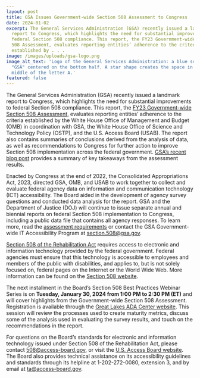 ```yaml
---
layout: post
title: GSA Issues Government-wide Section 508 Assessment to Congress
date: 2024-01-02
excerpt: The General Services Administration (GSA) recently issued a landmark
  report to Congress, which highlights the need for substantial improvements to
  federal Section 508 compliance. This report, the FY23 Government-wide Section
  508 Assessment, evaluates reporting entities’ adherence to the criteria
  established by . . .
image: /images/uploads/gsa-logo.png
image_alt_text: 'Logo of the General Services Administration: a blue square with
  "GSA" centered on the bottom half. A star shape creates the space in the
  middle of the letter A.'
featured: false
---
```

The General Services Administration (GSA) recently issued a landmark report to Congress, which highlights the need for substantial improvements to federal Section 508 compliance. This report, the [FY23 Government-wide Section 508 Assessment](https://www.section508.gov/manage/section-508-assessment/), evaluates reporting entities’ adherence to the criteria established by the White House Office of Management and Budget (OMB) in coordination with GSA, the White House Office of Science and Technology Policy (OSTP), and the U.S. Access Board (USAB). The report also contains summaries of conclusions derived from the analysis of data, as well as recommendations to Congress for further action to improve Section 508 implementation across the federal government. [GSA’s recent blog post](https://www.section508.gov/blog/2023-annual-report-to-congress/) provides a summary of key takeaways from the assessment results.

Enacted by Congress at the end of 2022, the Consolidated Appropriations Act, 2023, directed GSA, OMB, and USAB to work together to collect and evaluate federal agency data on information and communication technology (ICT) accessibility. The Board aided in the development of agency survey questions and conducted data analysis for the report. GSA and the Department of Justice (DOJ) will continue to issue separate annual and biennial reports on federal Section 508 implementation to Congress, including a public data file that contains all agency responses. To learn more, read the [assessment requirements](https://www.section508.gov/manage/section-508-assessment/) or contact the GSA Government-wide IT Accessibility Program at [section.508@gsa.gov](mailto:section.508@gsa.gov).

[Section 508 of the Rehabilitation Act](https://www.access-board.gov/about/law/ra.html#section-508-federal-electronic-and-information-technology) requires access to electronic and information technology provided by the federal government. Federal agencies must ensure that this technology is accessible to employees and members of the public with disabilities, and applies to, but is not solely focused on, federal pages on the Internet or the World Wide Web. More information can be found on the [Section 508 website](https://www.section508.gov/).

The next installment in the Board’s Section 508 Best Practices Webinar Series is on **Tuesday, January 30, 2024 from 1:00 PM to 2:30 PM (ET)** and will cover highlights from the Government-wide Section 508 Assessment. Registration is available through the [Great Lakes ADA Center website](https://www.accessibilityonline.org/cioc-508/session/?id=111094). This session will review the processes used to create maturity metrics, discuss some of the analysis used in evaluating the survey results, and touch on the recommendations in the report.

For questions on the Board’s standards for electronic and information technology issued under Section 508 of the Rehabilitation Act, please contact [508@access-board.gov](mailto:508@access-board.gov), or visit the [U.S. Access Board website](https://www.access-board.gov/). The Board also provides technical assistance on its accessibility guidelines and standards through its helpline at 1-202-272-0080, extension 3, and by email at [ta@access-board.gov](mailto:ta@access-board.gov).
